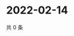 # 2022-02-14

共 0 条

<!-- BEGIN WEIBO -->
<!-- 最后更新时间 Mon Feb 14 2022 22:13:21 GMT+0800 (China Standard Time) -->

<!-- END WEIBO -->
